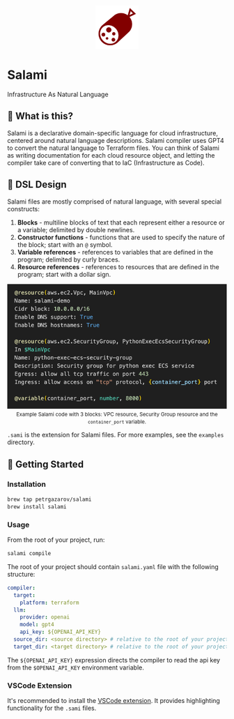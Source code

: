 <p align="center">
  <img src="docs/images/salami-icon.svg" alt="Salami Icon" width="100px" height="100px">
</p>

# Salami

Infrastructure As Natural Language

## 🤔 What is this?

Salami is a declarative domain-specific language for cloud infrastructure, centered around natural language descriptions. Salami compiler uses GPT4 to convert the natural language to Terraform files. You can think of Salami as writing documentation for each cloud resource object, and letting the compiler take care of converting that to IaC (Infrastructure as Code).

## 🎨 DSL Design

Salami files are mostly comprised of natural language, with several special constructs:

1. **Blocks** - multiline blocks of text that each represent either a resource or a variable; delimited by double newlines.
2. **Constructor functions** - functions that are used to specify the nature of the block; start with an `@` symbol.
3. **Variable references** - references to variables that are defined in the program; delimited by curly braces.
4. **Resource references** - references to resources that are defined in the program; start with a dollar sign.

<p align="center">
  <img src="docs/images/salami-example.png">
  <br>
  <small>Example Salami code with 3 blocks: VPC resource, Security Group resource and the <code>container_port</code> variable.</small>
</p>

`.sami` is the extension for Salami files. For more examples, see the `examples` directory.

## 🚀 Getting Started

### Installation

```bash
brew tap petrgazarov/salami
brew install salami
```

### Usage

From the root of your project, run:

```bash
salami compile
```

The root of your project should contain `salami.yaml` file with the following structure:

```yaml
compiler:
  target:
    platform: terraform
  llm:
    provider: openai
    model: gpt4
    api_key: ${OPENAI_API_KEY}
  source_dir: <source directory> # relative to the root of your project
  target_dir: <target directory> # relative to the root of your project
```

The `${OPENAI_API_KEY}` expression directs the compiler to read the api key from the `$OPENAI_API_KEY` environment variable.

### VSCode Extension

It's recommended to install the [VSCode extension](https://marketplace.visualstudio.com/items?itemName=Salami.salami). It provides highlighting functionality for the `.sami` files.
